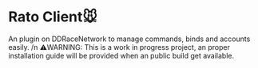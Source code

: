 # Rato Client🐭
An plugin on DDRaceNetwork to manage commands, binds and accounts easily. /n
⚠️WARNING: This is a work in progress project, an proper installation guide will be provided when an public build get available.

